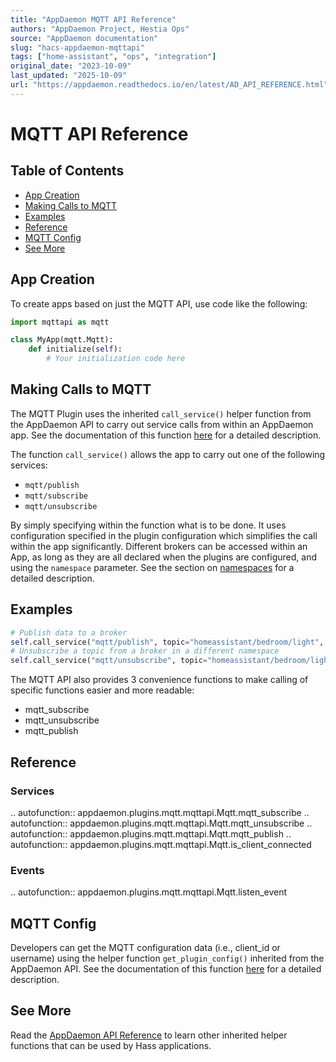 ```yaml
---
title: "AppDaemon MQTT API Reference"
authors: "AppDaemon Project, Hestia Ops"
source: "AppDaemon documentation"
slug: "hacs-appdaemon-mqttapi"
tags: ["home-assistant", "ops", "integration"]
original_date: "2023-10-09"
last_updated: "2025-10-09"
url: "https://appdaemon.readthedocs.io/en/latest/AD_API_REFERENCE.html"
---
```


# MQTT API Reference

## Table of Contents

- [App Creation](#app-creation)
- [Making Calls to MQTT](#making-calls-to-mqtt)
- [Examples](#examples)
- [Reference](#reference)
- [MQTT Config](#mqtt-config)
- [See More](#see-more)

## App Creation

To create apps based on just the MQTT API, use code like the following:

```python
import mqttapi as mqtt

class MyApp(mqtt.Mqtt):
    def initialize(self):
        # Your initialization code here
```

## Making Calls to MQTT

The MQTT Plugin uses the inherited `call_service()` helper function from the AppDaemon API to carry out service calls from within an AppDaemon app. See the documentation of this function [here](https://appdaemon.readthedocs.io/en/latest/AD_API_REFERENCE.html#appdaemon.adapi.ADAPI.call_service) for a detailed description.

The function `call_service()` allows the app to carry out one of the following services:

- `mqtt/publish`
- `mqtt/subscribe`
- `mqtt/unsubscribe`

By simply specifying within the function what is to be done. It uses configuration specified in the plugin configuration which simplifies the call within the app significantly. Different brokers can be accessed within an App, as long as they are all declared when the plugins are configured, and using the `namespace` parameter. See the section on [namespaces](https://appdaemon.readthedocs.io/en/latest/APPGUIDE.html#namespaces) for a detailed description.

## Examples

```python
# Publish data to a broker
self.call_service("mqtt/publish", topic="homeassistant/bedroom/light", payload="ON")
# Unsubscribe a topic from a broker in a different namespace
self.call_service("mqtt/unsubscribe", topic="homeassistant/bedroom/light", namespace="mqtt2")
```

The MQTT API also provides 3 convenience functions to make calling of specific functions easier and more readable:

- mqtt_subscribe
- mqtt_unsubscribe
- mqtt_publish

## Reference

### Services

.. autofunction:: appdaemon.plugins.mqtt.mqttapi.Mqtt.mqtt_subscribe
.. autofunction:: appdaemon.plugins.mqtt.mqttapi.Mqtt.mqtt_unsubscribe
.. autofunction:: appdaemon.plugins.mqtt.mqttapi.Mqtt.mqtt_publish
.. autofunction:: appdaemon.plugins.mqtt.mqttapi.Mqtt.is_client_connected

### Events

.. autofunction:: appdaemon.plugins.mqtt.mqttapi.Mqtt.listen_event

## MQTT Config

Developers can get the MQTT configuration data (i.e., client_id or username) using the helper function `get_plugin_config()` inherited from the AppDaemon API. See the documentation of this function [here](https://appdaemon.readthedocs.io/en/latest/AD_API_REFERENCE.html#appdaemon.adapi.ADAPI.get_plugin_config) for a detailed description.

## See More

Read the [AppDaemon API Reference](https://appdaemon.readthedocs.io/en/latest/AD_API_REFERENCE.html) to learn other inherited helper functions that can be used by Hass applications.
